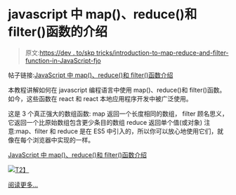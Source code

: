 # javascript 中 map()、reduce()和 filter()函数的介绍

> 原文:[https://dev . to/skp tricks/introduction-to-map-reduce-and-filter-function-in-JavaScript-fjo](https://dev.to/skptricks/introduction-to-map-reduce-and-filter-function-in-javascript-fjo)

帖子链接:[JavaScript 中 map()、reduce()和 filter()函数介绍](https://www.skptricks.com/2018/11/introduction-to-map-reduce-and-filter-in-javascript.html)

本教程讲解如何在 javascript 编程语言中使用 map()、reduce()和 filter()函数。如今，这些函数在 react 和 react 本地应用程序开发中被广泛使用。

这是 3 个真正强大的数组函数:
map 返回一个长度相同的数组，
filter 顾名思义，它返回一个比原始数组包含更少条目的数组
reduce 返回单个值(或对象)
注意:map、filter 和 reduce 是在 ES5 中引入的，所以你可以放心地使用它们，就像在每个浏览器中实现的一样。

[JavaScript 中 map()、reduce()和 filter()函数介绍](https://www.skptricks.com/2018/11/introduction-to-map-reduce-and-filter-in-javascript.html)

[![](../Images/0f45534dd5a1d8fe6baecd9a40fdb957.png)T2】](https://res.cloudinary.com/practicaldev/image/fetch/s--NQBpceU1--/c_limit%2Cf_auto%2Cfl_progressive%2Cq_auto%2Cw_880/https://1.bp.blogspot.com/-h_KinjbmKN0/W_GUAzvxG-I/AAAAAAAACJ0/0BCnliF3gZ88dutpYAb9-Vplzry1qfZjwCLcBGAs/s640/map.png)

[阅读更多...](https://www.skptricks.com/2018/11/introduction-to-map-reduce-and-filter-in-javascript.html)